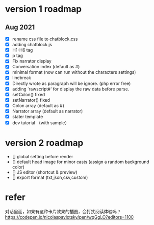 # version 1 roadmap
## Aug 2021
- [x] rename css file to chatblock.css
- [x] adding chatblock.js
- [x] H1-H6 tag
- [x] p tag
- [x] Fix narrator display
- [x] Conversation index (default as #)
- [x] minimal format (now can run without the characters settings)
- [x] linebreak
- [x] Directly wrote as paragraph will be ignore. (php error free)
- [x] adding 'rawscript#' for display the raw data before parse.
- [x] setColon() fixed
- [x] setNarrator() fixed
- [x] Colon array (default as #)
- [x] Narrator array (default as narrator)
- [x] stater template
- [x] dev tutorial （with sample）

# version 2 roadmap
- [] global setting before render
- [] default head image for minor casts (assign a random background color)
- [] JS editor (shortcut & preview)
- [] export format (txt,json,csv,custom)



# refer
对话里面，如果有这种卡片效果的插图，会打扰阅读体验吗？
https://codepen.io/nicolaspavlotsky/pen/wqGgLO?editors=1100